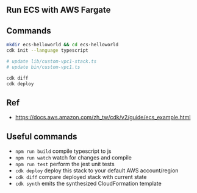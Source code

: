 ## Run ECS with AWS Fargate

## Commands

```bash
mkdir ecs-helloworld && cd ecs-helloworld
cdk init --language typescript

# update lib/custom-vpc1-stack.ts
# update bin/custom-vpc1.ts

cdk diff
cdk deploy
```

## Ref

- https://docs.aws.amazon.com/zh_tw/cdk/v2/guide/ecs_example.html

## Useful commands

* `npm run build`   compile typescript to js
* `npm run watch`   watch for changes and compile
* `npm run test`    perform the jest unit tests
* `cdk deploy`      deploy this stack to your default AWS account/region
* `cdk diff`        compare deployed stack with current state
* `cdk synth`       emits the synthesized CloudFormation template
